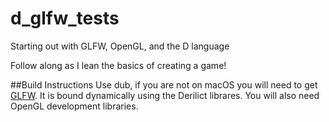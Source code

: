 # d_glfw_tests
Starting out with GLFW, OpenGL, and the D language

Follow along as I lean the basics of creating a game!

##Build Instructions
Use dub, if you are not on macOS you will need to get [GLFW](http://www.glfw.org/). It is bound dynamically using the Derilict librares. You will also need OpenGL development libraries.
